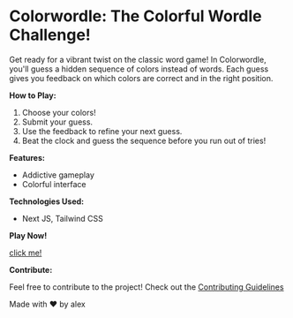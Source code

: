 # Colorwordle: The Colorful Wordle Challenge!

Get ready for a vibrant twist on the classic word game!  In Colorwordle, you'll guess a hidden sequence of colors instead of words.  Each guess gives you feedback on which colors are correct and in the right position.

**How to Play:**

1.  Choose your colors!
2.  Submit your guess.
3.  Use the feedback to refine your next guess.
4.  Beat the clock and guess the sequence before you run out of tries!

**Features:**

*   Addictive gameplay
*   Colorful interface

**Technologies Used:**

*   Next JS, Tailwind CSS


**Play Now!**

[click me!](https://colorwordle.sweat.rocks/)

**Contribute:**

Feel free to contribute to the project!  Check out the [Contributing Guidelines](CONTRIBUTING.md)

Made with ❤️ by alex

